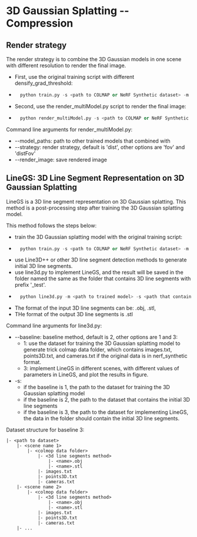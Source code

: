 # 3D Gaussian Splatting -- Compression

## Render strategy

The render strategy is to combine the 3D Gaussian models in one scene with different resolution to render the final image.

- First, use the original training script with different densify_grad_threshold:
- ```python
    python train.py -s <path to COLMAP or NeRF Synthetic dataset> -m <path to save model> --densify_grad_threshold 0.1
- Second, use the render_multiModel.py script to render the final image:
- ```python
    python render_multiModel.py -s <path to COLMAP or NeRF Synthetic dataset> -m <path to trained model> --model_paths <path to other trained models that combined with>
  
Command line arguments for render_multiModel.py:
- --model_paths: path to other trained models that combined with
- --strategy: render strategy, default is 'dist', other options are 'fov' and 'distFov'
- --render_image: save rendered image


## LineGS: 3D Line Segment Representation on 3D Gaussian Splatting

LineGS is a 3D line segment representation on 3D Gaussian splatting. This method is a post-processing step after training the 3D Gaussian splatting model.

This method follows the steps below:
- train the 3D Gaussian splatting model with the original training script:
- ```python
    python train.py -s <path to COLMAP or NeRF Synthetic dataset> -m <path to save model>
- use Line3D++ or other 3D line segment detection methods to generate initial 3D line segments.
- use line3d.py to implement LineGS, and the result will be saved in the folder named the same as the folder that contains 3D line segments with prefix '_test'.
- ```python
    python line3d.py -m <path to trained model> -s <path that contains 3D line segments> --baseline 2
- The format of the input 3D line segments can be: .obj, .stl,
- THe format of the output 3D line segments is .stl

Command line arguments for line3d.py:
- --baseline: baseline method, default is 2, other options are 1 and 3:
  - 1: use the dataset for training the 3D Gaussian splatting model to generate trick colmap data folder, which contains images.txt, points3D.txt, and cameras.txt if the original data is in nerf_synthetic format.
  - 3: implement LineGS in different scenes, with different values of parameters in LineGS, and plot the results in figure.
- -s:
  - if the baseline is 1, the path to the dataset for training the 3D Gaussian splatting model
  - if the baseline is 2, the path to the dataset that contains the initial 3D line segments
  - if the baseline is 3, the path to the dataset for implementing LineGS, the data in the folder should contain the initial 3D line segments.

Dataset structure for baseline 3:
```
|- <path to dataset>
    |- <scene name 1>
        |- <colmop data folder>
            |- <3d line segments method>
                |- <name>.obj
                |- <name>.stl
            |- images.txt
            |- points3D.txt
            |- cameras.txt
    |- <scene name 2>
        |- <colmop data folder>
            |- <3d line segments method>
                |- <name>.obj
                |- <name>.stl
            |- images.txt
            |- points3D.txt
            |- cameras.txt
    |- ...
```
